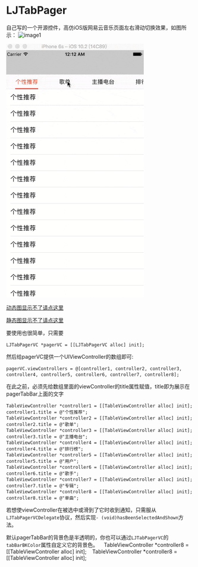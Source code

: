 # LJTabPager
自己写的一个开源控件，高仿iOS版网易云音乐页面左右滑动切换效果，如图所示：
![image1](http://oluwxq3sq.bkt.clouddn.com/LJTabPager.PNG)

![image2](LJTabPager.gif)

[动态图显示不了请点这里](http://oluwxq3sq.bkt.clouddn.com/LJTabPager.gif)

[静态图显示不了请点这里](http://oluwxq3sq.bkt.clouddn.com/LJTabPager.PNG)

要使用也很简单，只需要

    LJTabPagerVC *pagerVC = [[LJTabPagerVC alloc] init];


然后给pagerVC提供一个UIViewController的数组即可:

    pagerVC.viewControllers = @[controller1, controller2, controller3, controller4, controller5, controller6, controller7, controller8];

在此之前，必须先给数组里面的viewController的title属性赋值，title即为展示在pagerTabBar上面的文字


    TableViewController *controller1 = [[TableViewController alloc] init];
    controller1.title = @"个性推荐";
    TableViewController *controller2 = [[TableViewController alloc] init];
    controller2.title = @"歌单";
    TableViewController *controller3 = [[TableViewController alloc] init];
    controller3.title = @"主播电台";
    TableViewController *controller4 = [[TableViewController alloc] init];
    controller4.title = @"排行榜";
    TableViewController *controller5 = [[TableViewController alloc] init];
    controller5.title = @"用户";
    TableViewController *controller6 = [[TableViewController alloc] init];
    controller6.title = @"歌手";
    TableViewController *controller7 = [[TableViewController alloc] init];
    controller7.title = @"专辑";
    TableViewController *controller8 = [[TableViewController alloc] init];
    controller8.title = @"单曲";
    
    
 若想使viewController在被选中或滑到了它时收到通知，只需服从`LJTabPagerVCDelegate`协议，然后实现`- (void)hasBeenSelectedAndShown`方法。
 
 默认pagerTabBar的背景色是半透明的，你也可以通过`LJTabPagerVC`的 `tabBarBKColor`属性自定义它的背景色。
    TableViewController *controller8 = [[TableViewController alloc] init];
    TableViewController *controller8 = [[TableViewController alloc] init];
